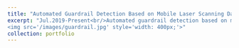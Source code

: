 ```yaml
---
title: "Automated Guardrail Detection Based on Mobile Laser Scanning Data"
excerpt: "Jul.2019-Present<br/>Automated guardrail detection based on mobile laser scanning data. <br/>
<img src='/images/guardrail.jpg' style='width: 400px;'>"
collection: portfolio
---
```

